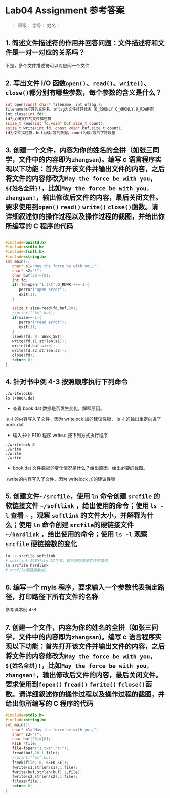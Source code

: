 # Lab04 Assignment 参考答案

> 班级：
> 学号：
> 姓名：

## 1. 简述文件描述符的作用并回答问题：文件描述符和文件是一对一对应的关系吗？

不是，多个文件描述符可以对应同一个文件

## 2. 写出文件 I/O 函数`open()`、`read()`、`write()`、`close()`都分别有哪些参数，每个参数的含义是什么？

```c
int open(const char* filename, int oflag,);
filename为打开的文件名，oflag为文件打开标志（O_RDONLY,O_WRONLY,O_RDWR等）
Int close(int fd);
fd为关闭文件的文件描述符
ssize_t read(int fd,void* buf,size_t count);
ssize_t write(int fd, const void* buf,size_t count);
fd为文件描述符，buf为读/写的数据，count为读/写的字符数量
```

## 3. 创建一个文件，内容为你的姓名的全拼（如张三同学，文件中的内容即为`zhangsan`)。编写 c 语言程序实现以下功能：首先打开该文件并输出文件的内容，之后将文件的内容修改为`May the force be with you, ${姓名全拼}!`，比如`May the force be with you, zhangsan!`，输出修改后文件的内容，最后关闭文件。要求使用到`open()` `read()` `write()` `close()`函数。请详细叙述你的操作过程以及操作过程的截图，并给出你所编写的 C 程序的代码

```c

#include<unistd.h>
#include<stdio.h>
#include<fcntl.h>
#include<string.h>
int main(){
   char* s1="May the force be with you,";
   char* s2="!";
   char buf[20]={0};
   int fd;
   if((fd=open("1.txt",O_RDWR))==-1){
      perror("open error");
      exit(1);
   }

   ssize_t size=read(fd,buf,20);
   //printf("%s",buf);
   if(size==-1){
      perror("read error");
      exit(1);
   }
   lseek(fd, 0, SEEK_SET);
   write(fd,s1,strlen(s1));
   write(fd,buf,size);
   write(fd,s2,strlen(s2));
   close(fd);
   return 0;
}
```

## 4. 针对书中例 4-3 按照顺序执行下列命令

```shell
./writelock&
ls-l>book.dat
```

- 查看 book.dat 数据是否发生变化，解释原因。

ls -l 的内容写⼊了⽂件，因为 writelock 加的建议性锁， ls -l 的输出重定向进了book.dat

- 输入书中 P110 程序 write.c,按下列方式执行程序

```shell
./writelock &
./write
./write
./write
```

- book.dat 文件数据的变化情况是什么？给出原因，给出必要的截图。

./write的内容写⼊了⽂件，因为 writelock 加的建议性锁

## 5. 创建文件`~/srcfile`，使用 `ln` 命令创建 `srcfile` 的软链接文件 `~/softlink` ，给出使用的命令；使用 `ls -l` 查看 `~` ，观察 `softlink` 的文件大小，并解释为什么；使用 `ln` 命令创建 `srcfile`的硬链接文件 `~/hardlink` ，给出使用的命令；使用 `ls -l` 观察 `srcfile` 硬链接数的变化

```sh
ln -s srcfile softlink
# softlink 的文件大小为7字节，软链接存储源文件的路径
ln srcfile hardlink
# srcfile硬链接数加1
```

## 6. 编写一个 myls 程序，要求输入一个参数代表指定路径，打印路径下所有文件的名称

参考课本例 4-8

## 7. 创建一个文件，内容为你的姓名的全拼（如张三同学，文件中的内容即为`zhangsan`)。编写 c 语言程序实现以下功能：首先打开该文件并输出文件的内容，之后将文件的内容修改为`May the force be with you, ${姓名全拼}!`，比如`May the force be with you, zhangsan!`，输出修改后文件的内容，最后关闭文件。**要求使用到`fopen()` `fread()` `fwrite()` `fclose()`函数**。请详细叙述你的操作过程以及操作过程的截图，并给出你所编写的 C 程序的代码

```c
#include<stdio.h>
#include<string.h>
int main(){
   char* s1="May the force be with you,";
   char* s2="!";
   char buf[20]={0};
   FILE *file;
   file=fopen("1.txt","r+");
   fread(buf,20,1,file);
   //printf("%s",buf);
   fseek(file, 0, SEEK_SET);
   fwrite(s1,strlen(s1),1,file);
   fwrite(buf,strlen(buf),1,file);
   fwrite(s2,strlen(s2),1,file);
   fclose(file);
   return 0;
}
```
